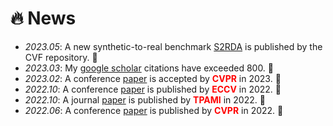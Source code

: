 # 🔥 News
- *2023.05*: A new synthetic-to-real benchmark [S2RDA](https://cove.thecvf.com/datasets/892) is published by the CVF repository. 🎉
- *2023.03*: My [google scholar](https://scholar.google.com/citations?user=eqVvhiQAAAAJ) citations have exceeded 800. 🎉 
- *2023.02*: A conference [paper](https://arxiv.org/pdf/2303.09165) is accepted by **<font color="red">CVPR</font>** in 2023. 🎉
- *2022.10*: A conference [paper](https://www.ecva.net/papers/eccv_2022/papers_ECCV/papers/136910319.pdf) is published by **<font color="red">ECCV</font>** in 2022. 🎉
- *2022.10*: A journal [paper](https://arxiv.org/pdf/2012.04280) is published by **<font color="red">TPAMI</font>** in 2022. 🎉
- *2022.06*: A conference [paper](https://openaccess.thecvf.com/content/CVPR2022/papers/Tang_Towards_Discovering_the_Effectiveness_of_Moderately_Confident_Samples_for_Semi-Supervised_CVPR_2022_paper.pdf) is published by **<font color="red">CVPR</font>** in 2022. 🎉
